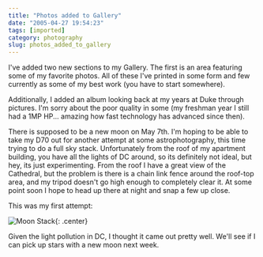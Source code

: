 ```yaml
---
title: "Photos added to Gallery"
date: "2005-04-27 19:54:23"
tags: [imported]
category: photography
slug: photos_added_to_gallery
---
```

	
I've added two new sections to my Gallery.  The first is an area featuring some of my favorite photos.  All of these I've printed in some form and few currently as some of my best work (you have to start somewhere).

Additionally, I added an album looking back at my years at Duke through pictures.  I'm sorry about the poor quality in some (my freshman year I still had a 1MP HP... amazing how fast technology has advanced since then).

There is supposed to be a new moon on May 7th.  I'm hoping to be able to take my D70 out for another attempt at some astrophotography, this time trying to do a full sky stack.  Unfortunately from the roof of my apartment building, you have all the lights of DC around, so its definitely not ideal, but hey, its just experimenting.  From the roof I have a great view of the Cathedral, but the problem is there is a chain link fence around the roof-top area, and my tripod doesn't go high enough to completely clear it.  At some point soon I hope to head up there at night and snap a few up close.

This was my first attempt:

![Moon Stack]({filename}/images/2005/Moon_stack_2.jpg){: .center}

Given the light pollution in DC, I thought it came out pretty well.  We'll see if I can pick up stars with a new moon next week.
